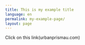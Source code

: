 ```yaml
---
title: This is my example title
language: en
permalink: my-example-page/
layout: page
---
```

Click on this link(urbanprismau.com)
